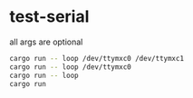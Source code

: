 # test-serial

all args are optional

``` bash
cargo run -- loop /dev/ttymxc0 /dev/ttymxc1
cargo run -- loop /dev/ttymxc0 
cargo run -- loop 
cargo run
```
